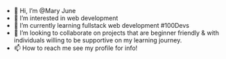 - 👋 Hi, I’m @Mary June 
- 👀 I’m interested in web development
- 🌱 I’m currently learning fullstack web development #100Devs
- 💞️ I’m looking to collaborate on projects that are beginner friendly & with individuals willing to be supportive on my learning journey.
- 📫 How to reach me see my profile for info! 

<!---
MaryJune89/MaryJune89 is a ✨ special ✨ repository because its `README.md` (this file) appears on your GitHub profile.
You can click the Preview link to take a look at your changes.
--->

